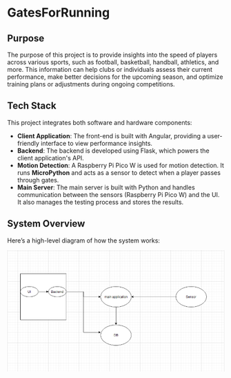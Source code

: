 # GatesForRunning

## Purpose
The purpose of this project is to provide insights into the speed of players across various sports, such as football, basketball, handball, athletics, and more. This information can help clubs or individuals assess their current performance, make better decisions for the upcoming season, and optimize training plans or adjustments during ongoing competitions.

## Tech Stack
This project integrates both software and hardware components:

- **Client Application**: The front-end is built with Angular, providing a user-friendly interface to view performance insights.
- **Backend**: The backend is developed using Flask, which powers the client application's API.
- **Motion Detection**: A Raspberry Pi Pico W is used for motion detection. It runs **MicroPython** and acts as a sensor to detect when a player passes through gates.
- **Main Server**: The main server is built with Python and handles communication between the sensors (Raspberry Pi Pico W) and the UI. It also manages the testing process and stores the results.


## System Overview
Here’s a high-level diagram of how the system works:

![System Overview](https://github.com/liquiir97/GatesForRunning/blob/main/images/arch.png)
